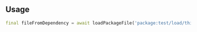 ## Usage

```dart
final fileFromDependency = await loadPackageFile('package:test/load/this/file.dart')
```

